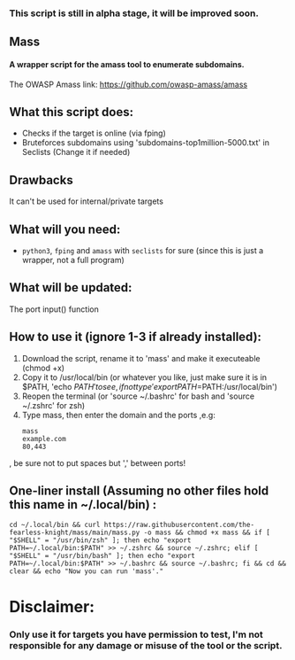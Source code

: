 <h3>This script is still in alpha stage, it will be improved soon.</h3>

## Mass
<h4>A wrapper script for the amass tool to enumerate subdomains.</h4>


The OWASP Amass link: <a href="https://github.com/owasp-amass/amass">https://github.com/owasp-amass/amass</a>

## What this script does:

* Checks if the target is online (via fping)
* Bruteforces subdomains using 'subdomains-top1million-5000.txt' in Seclists (Change it if needed)

## Drawbacks
It can't be used for internal/private targets

## What will you need:
* `python3`, `fping` and `amass` with `seclists` for sure (since this is just a wrapper, not a full program)

## What will be updated:
The port input() function



## How to use it (ignore 1-3 if already installed):
1. Download the script, rename it to 'mass' and make it executeable (chmod +x)
2. Copy it to /usr/local/bin (or whatever you like, just make sure it is in $PATH, 'echo $PATH' to see, if not type 'export PATH=$PATH:/usr/local/bin')
3. Reopen the terminal (or 'source ~/.bashrc' for bash and 'source ~/.zshrc' for zsh)
4. Type mass, then enter the domain and the ports ,e.g:
      ```
      mass
      example.com
      80,443
      ```
, be sure not to put spaces but ',' between ports!


## One-liner install (Assuming no other files hold this name in ~/.local/bin) :
```
cd ~/.local/bin && curl https://raw.githubusercontent.com/the-fearless-knight/mass/main/mass.py -o mass && chmod +x mass && if [ "$SHELL" = "/usr/bin/zsh" ]; then echo "export PATH=~/.local/bin:$PATH" >> ~/.zshrc && source ~/.zshrc; elif [ "$SHELL" = "/usr/bin/bash" ]; then echo "export PATH=~/.local/bin:$PATH" >> ~/.bashrc && source ~/.bashrc; fi && cd && clear && echo "Now you can run 'mass'."
```


# Disclaimer:
### Only use it for targets you have permission to test, I'm not responsible for any damage or misuse of the tool or the script.
